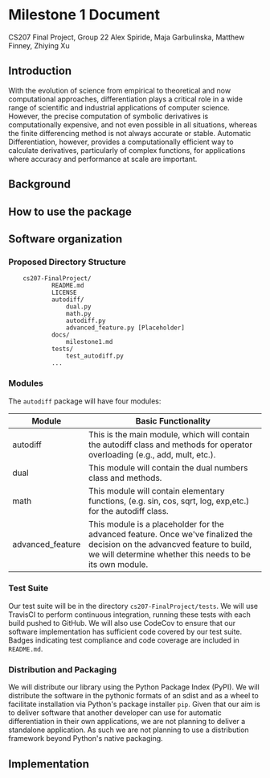 # Milestone 1 Document
CS207 Final Project, Group 22
Alex Spiride, Maja Garbulinska, Matthew Finney, Zhiying Xu

## Introduction
With the evolution of science from empirical to theoretical and now computational approaches, differentiation plays a critical role in a wide range of scientific and industrial applications of computer science. However, the precise computation of symbolic derivatives is computationally expensive, and not even possible in all situations, whereas the finite differencing method is not always accurate or stable. Automatic Differentiation, however, provides a computationally efficient way to calculate derivatives, particularly of complex functions, for applications where accuracy and performance at scale are important.

## Background


## How to use the package

## Software organization
### Proposed Directory Structure
```
	cs207-FinalProject/
			README.md
			LICENSE
			autodiff/
				dual.py
				math.py
				autodiff.py
				advanced_feature.py [Placeholder]
			docs/
				milestone1.md
			tests/
				test_autodiff.py
			...
```

### Modules
The `autodiff` package will have four modules:

|Module|Basic Functionality|
|-|-|
|autodiff| This is the main module, which will contain the autodiff class and methods for operator overloading (e.g., add, mult, etc.).|
|dual| This module will contain the dual numbers class and methods.|
|math| This module will contain elementary functions, (e.g. sin, cos, sqrt, log, exp,etc.) for the autodiff class. |
|advanced_feature| This module is a placeholder for the advanced feature. Once we've finalized the decision on the advancved feature to build, we will determine whether this needs to be its own module.|

### Test Suite
Our test suite will be in the directory `cs207-FinalProject/tests`. We will use TravisCI to perform continuous integration, running these tests with each build pushed to GitHub. We will also use CodeCov to ensure that our software implementation has sufficient code covered by our test suite. Badges indicating test compliance and code coverage are included in `README.md`.


### Distribution and Packaging
We will distribute our library using the Python Package Index (PyPI). We will distribute the software in the pythonic formats of an sdist and as a wheel to facilitate installation via Python's package installer `pip`. Given that our aim is to deliver software that another developer can use for automatic differentiation in their own applications, we are not planning to deliver a standalone application. As such we are not planning to use a distribution framework beyond Python's native packaging.

## Implementation
